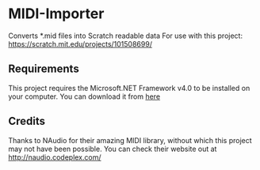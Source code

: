 # MIDI-Importer
Converts *.mid files into Scratch readable data
For use with this project: https://scratch.mit.edu/projects/101508699/

## Requirements
This project requires the Microsoft.NET Framework v4.0 to be installed on your computer.
You can download it from [here](https://www.microsoft.com/en-gb/download/details.aspx?id=17851)

## Credits
Thanks to NAudio for their amazing MIDI library, without which this project may not have been possible.
You can check their website out at http://naudio.codeplex.com/
